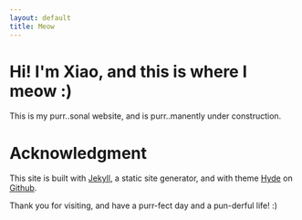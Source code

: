 ```yaml
---
layout: default
title: Meow
---
```


# Hi! I'm Xiao, and this is where I meow :)

This is my purr..sonal website, and is purr..manently under construction.

# Acknowledgment

This site is built with [Jekyll][jekyll], a static site generator, and with theme [Hyde][hyde] on [Github][github].

Thank you for visiting, and have a purr-fect day and a pun-derful life! :)


[jekyll]:        http://jekyllrb.com/
[hyde]:          http://hyde.getpoole.com/
[github]:		 https://github.com/xiaomeow





